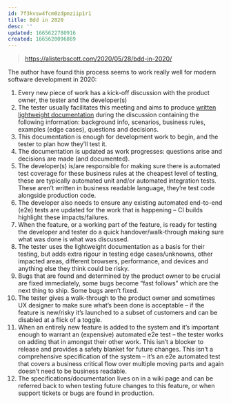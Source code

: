 ```yaml
---
id: 7f3kvsw4fcm0zdpmziip1r1
title: Bdd in 2020
desc: ''
updated: 1665622780916
created: 1665620096869
---
```


> https://alisterbscott.com/2020/05/28/bdd-in-2020/

The author have found this process seems to work really well for modern software development in 2020:

1. Every new piece of work has a kick-off discussion with the product owner, the tester and the developer(s)
2. The tester usually facilitates this meeting and aims to produce [written lightweight documentation](dev.example-of-lightweight-feature-documentation.md) during the discussion containing the following information: background info, scenarios, business rules, examples (edge cases), questions and decisions.
3. This documentation is enough for development work to begin, and the tester to plan how they’ll test it.
4. The documentation is updated as work progresses: questions arise and decisions are made (and documented).
5. The developer(s) is/are responsible for making sure there is automated test coverage for these business rules at the cheapest level of testing, these are typically automated unit and/or automated integration tests. These aren’t written in business readable language, they’re test code alongside production code.
6. The developer also needs to ensure any existing automated end-to-end (e2e) tests are updated for the work that is happening – CI builds highlight these impacts/failures.
7. When the feature, or a working part of the feature, is ready for testing the developer and tester do a quick handover/walk-through making sure what was done is what was discussed.
8. The tester uses the lightweight documentation as a basis for their testing, but adds extra rigour in testing edge cases/unknowns, other impacted areas, different browsers, performance, and devices and anything else they think could be risky.
9. Bugs that are found and determined by the product owner to be crucial are fixed immediately, some bugs become “fast follows” which are the next thing to ship. Some bugs aren’t fixed.
10. The tester gives a walk-through to the product owner and sometimes UX designer to make sure what’s been done is acceptable – if the feature is new/risky it’s launched to a subset of customers and can be disabled at a flick of a toggle.
11. When an entirely new feature is added to the system and it’s important enough to warrant an (expensive) automated e2e test – the tester works on adding that in amongst their other work. This isn’t a blocker to release and provides a safety blanket for future changes. This isn’t a comprehensive specification of the system – it’s an e2e automated test that covers a business critical flow over multiple moving parts and again doesn’t need to be business readable.
12. The specifications/documentation lives on in a wiki page and can be referred back to when testing future changes to this feature, or when support tickets or bugs are found in production.
